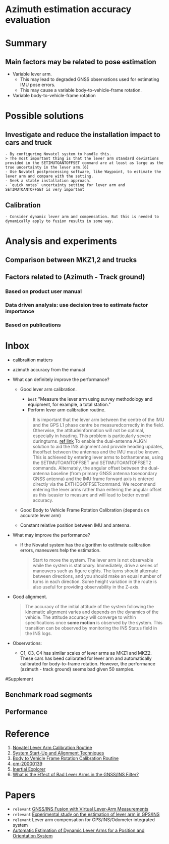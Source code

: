 # Azimuth estimation accuracy evaluation
# Summary
## 
## Main factors may be related to pose estimation
- Variable lever arm.
	- This may lead to degraded GNSS observations used for estimating IMU pose errors.
	- This may cause a variable body-to-vehicle-frame rotation.
- Variable body-to-vehicle-frame rotation

# Possible solutions
## Investigate and reduce the installation impact to cars and truck
	- By configuring Novatel system to handle this.
	> The most important thing is that the lever arm standard deviations provided in the SETIMUTOANTOFFSET command are at least as large as the true uncertainty in the lever arm.[6] 
	- Use Novatel postprocessing software, like Waypoint, to estimate the lever arm and compare with the setting.
	- Seek a stable installation approach.
	- `quick notes` uncertainty setting for lever arm and SETIMUTOANTOFFSET is very important
## Calibration
	- Consider dynamic lever arm and compensation. But this is needed to dynamically apply to fusion results in some way.

# Analysis and experiments
## Comparison between MKZ1,2 and trucks

## Factors related to (Azimuth - Track ground)
### Based on product user manual
### Data driven analysis: use decision tree to estimate factor importance
### Based on publications

# Inbox
- calibraition matters
- azimuth accuracy from the manual
- What can definitely improve the performance?
	- Good lever arm calibration.
		- `best` "Measure the lever arm using survey methodology and equipment, for example, a total station."
		- Perform lever arm calibration routine.
		> It is important that the lever arm between the centre of the IMU and the GPS L1 phase centre be measuredcorrectly in the field. Otherwise, the attitudeinformation will not be optimal, especially in heading. This problem is particularly severe duringturns. [ref link](http://www.softnav.com/discounts/InertialExplorer800_Manual.pdf) 
		> To enable the dual-antenna ALIGN solution to aid the INS alignment and provide heading updates, theoffset between the antennas and the IMU must be known. This is achieved by entering lever arms to bothantennas, using the SETIMUTOANTOFFSET and SETIMUTOANTOFFSET2 commands.
		> Alternately, the angular offset between the dual-antenna baseline (from primary GNSS antenna tosecondary GNSS antenna) and the IMU frame forward axis is entered directly via the EXTHDGOFFSETcommand. We recommend entering the lever arms rather than entering the angular offset as this iseasier to measure and will lead to better overall accuracy. 

	- Good Body to Vehicle Frame Rotation Calibration (depends on accurate lever arm)
	- Constant relative position between IMU and antenna.

- What may improve the performance?
	- If the Novatel system has the algorithm to estitmate calibration errors, maneuvers help the estimation.
		> Start to move the system. The lever arm is not observable while the system is stationary. Immediately, drive a series of maneuvers such as figure eights. The turns should alternate between directions, and you should make an equal number of turns in each direction. Some height variation in the route is also useful for providing observability in the Z-axis.
- Good alignment.
	> The accuracy of the initial attitude of the system following the kinematic alignment varies and depends on the dynamics of the vehicle. The attitude accuracy will converge to within specifications once **some motion** is observed by the system. This transition can be observed by monitoring the INS Status field in the INS logs.
- Observations:
	- C1, C3, C4 has similar scales of lever arms as MKZ1 and MKZ2. These cars has beed calibrated for lever arm and automatically calibrated for body-to-frame rotation. However, the performance (azimuth - track ground) seems bad given 50 samples.

#Supplement
## Benchmark road segments

## Performance

# Reference
1. [Novatel Lever Arm Calibration Routine](https://docs.novatel.com/oem7/Content/SPAN_Operation/Lever_Arm_Calibration_Routine.htm)
2. [System Start-Up and Alignment Techniques](https://docs.novatel.com/oem7/Content/SPAN_Operation/Startup_Alignment_Techniques.htm)
3. [Body to Vehicle Frame Rotation Calibration Routine](https://docs.novatel.com/oem7/Content/SPAN_Operation/Vehicle_SPAN_Frame_Angular_Offsets.htm?tocpath=Operation%7CSPAN%20Operation%7CReal-Time%20Operation%7C_____6)
4. [om-20000139](https://www.novatel.com/assets/Documents/Manuals/om-20000139.pdf)
5. [Inertial Explorer](http://www.softnav.com/discounts/InertialExplorer800_Manual.pdf)
6. [What is the Effect of Bad Lever Arms in the GNSS/INS Filter?](https://www.novatel.com/support/known-solutions/what-is-the-effect-of-bad-lever-arms-in-the-gnssins-filter/)

# Papers
- `relevant` [GNSS/INS Fusion with Virtual Lever-Arm Measurements](https://www.mdpi.com/1424-8220/18/7/2228/htm)
- `relevant` [Experimental study on the estimation of lever arm in GPS/INS](https://ieeexplore.ieee.org/abstract/document/1608624)
- `relevant` Lever arm compensation for GPS/INS/Odometer integrated system
- [Automatic Estimation of Dynamic Lever Arms for a Position and Orientation System](https://www.ncbi.nlm.nih.gov/pmc/articles/PMC6308725/)
